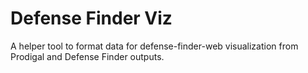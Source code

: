 # Defense Finder Viz

A helper tool to format data for defense-finder-web visualization from Prodigal and Defense Finder outputs.

